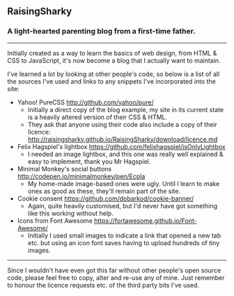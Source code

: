 ## RaisingSharky
### A light-hearted parenting blog from a first-time father.
----
Initially created as a way to learn the basics of web design, from HTML & CSS to JavaScript, it's now become a blog that I actually want to maintain.

I've learned a lot by looking at other people's code, so below is a list of all the sources I've used and links to any snippets I've incorporated into the site:
  * Yahoo! PureCSS http://github.com/yahoo/pure/
    * Initially a direct copy of the blog example, my site in its current state is a heavily altered version of their CSS & HTML.
    * They ask that anyone using their code also include a copy of their licence: http://raisingsharky.github.io/RaisingSharky/download/licence.md
  * Felix Hagspiel's lightbox https://github.com/felixhagspiel/jsOnlyLightbox
    * I needed an image lightbox, and this one was really well explained & easy to implement, thank you Mr Hagspiel.
  * Minimal Monkey's social buttons http://codepen.io/minimalmonkey/pen/Ecpla
    * My home-made image-based ones were ugly. Until I learn to make ones as good as these, they'll remain part of the site.
  * Cookie consent https://github.com/dobarkod/cookie-banner/
    * Again, quite heavily customised, but I'd never have got something like this working without help.
  * Icons from Font Awesome https://fortawesome.github.io/Font-Awesome/
    * Initially I used small images to indicate a link that opened a new tab etc. but using an icon font saves having to upload hundreds of tiny images.

---
Since I wouldn't have even got this far without other people's open source code, please feel free to copy, alter and re-use any of mine. Just remember to honour the licence requests etc. of the third party bits I've used.
